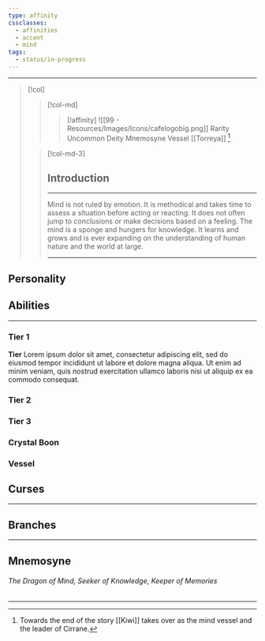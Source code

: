 ```yaml
---
type: affinity
cssclasses:
  - affinities
  - accent
  - mind
tags:
  - status/in-progress
---
```


---

> [!col]
> 
>> [!col-md]
>>> [!affinity]
>>> ![[99 - Resources/Images/Icons/cafelogobig.png]]
>>> <span class="l">Rarity</span> <span class="v">Uncommon</span>
>>> <span class="l">Deity</span> <span class="v">Mnemosyne</span>
>>> <span class="l">Vessel</span> <span class="v">[[Torreya]] [^1] </span>
>
>
>> [!col-md-3]
>> ## Introduction
>> ---
>> Mind is not ruled by emotion. It is methodical and takes time to assess a situation before acting or reacting. It does not often jump to conclusions or make decisions based on a feeling. The mind is a sponge and hungers for knowledge. It learns and grows and is ever expanding on the understanding of human nature and the world at large.
>>
>> --- 

## Personality

## Abilities 
---

### Tier 1

**Tier**
Lorem ipsum dolor sit amet, consectetur adipiscing elit, sed do eiusmod tempor incididunt ut labore et dolore magna aliqua. Ut enim ad minim veniam, quis nostrud exercitation ullamco laboris nisi ut aliquip ex ea commodo consequat. 

### Tier 2


### Tier 3


### Crystal Boon


### Vessel


## Curses
---

## Branches
---

## Mnemosyne
######  The Dragon of Mind, Seeker of Knowledge, Keeper of Memories
----

[^1]: Towards the end of the story [[Kiwi]] takes over as the mind vessel and the leader of Cirrane.
	

